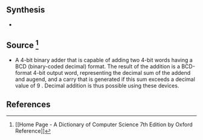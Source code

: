 ## Synthesis
- 
## Source [^1]
- A 4-bit binary adder that is capable of adding two 4-bit words having a BCD (binary-coded decimal) format. The result of the addition is a BCD-format 4-bit output word, representing the decimal sum of the addend and augend, and a carry that is generated if this sum exceeds a decimal value of 9 . Decimal addition is thus possible using these devices.
## References

[^1]: [[Home Page - A Dictionary of Computer Science 7th Edition by Oxford Reference]]